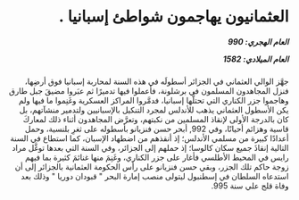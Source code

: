 <h1 dir="rtl">العثمانيون يهاجمون شواطئ إسبانيا .</h1>

<h5 dir="rtl">العام الهجري:  990

العام الميلادي: 1582

</h5>

<p dir="rtl">جهَّز الوالي العثماني في الجزائر أسطولَه في هذه السنة لمحاربة إسبانيا فوق أرضِها، فنزل المجاهدون المسلمون في برشلونة، فأعملوا فيها تدميرًا ثم عبَروا مضيقَ جبل طارق وهاجموا جزر الكناري التي تحتلُّها إسبانيا، فدمَّروا المراكز العسكرية وغَنِموا ما فيها ولم يكن الأسطول العثماني يذهب للأندلس لمجرد التنكيل بالإسبانيين ولتدمير منشآتهم، بل كان بالدرجة الأولى لإنقاذ المسلمين من نكبتهم، وتعرَّض المجاهدون أثناء ذلك لمعاركَ قاسية وهزائم أحيانًا، وفي 992, أبحر حسن فنزيانو بأسطوله على ثغرِ بلنسية، وحمل أعدادًا كبيرة من مسلمي الأندلس؛ إذ أنقذهم من اضطهاد الإسبان، كما استطاع في السنة التالية إنقاذَ جميع سكان كالوسا؛ إذ حملهم إلى الجزائر، وفي السنة التي بعدها توغَّل مراد رايس في المحيط الأطلسي فأغار على جزر الكناري، وغَنِمَ منها غنائمَ كثيرة بما فيهم زوجة حاكم تلك الجزر، وبقي حسن فنزيانو على رأس الحكومة العثمانية بالجزائر إلى أن استدعاه السلطان في إسطنبول ليتولى منصب إمارة البحر " قبودان دوريا " وذلك بعد وفاة قلج علي سنة 995.</p></br>
